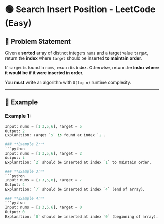 # 🟢 Search Insert Position - LeetCode (Easy)  

## 📌 Problem Statement  

Given a **sorted** array of distinct integers `nums` and a target value `target`, return the **index** where `target` should be inserted **to maintain order**.  

If `target` is found in `nums`, return its index. Otherwise, return the **index where it would be if it were inserted in order**.  

You **must** write an algorithm with `O(log n)` runtime complexity.  

---

## 🔹 Example  

### **Example 1:**  
```python
Input: nums = [1,3,5,6], target = 5  
Output: 2  
Explanation: Target `5` is found at index `2`.

### **Example 2:**  
```python
Input: nums = [1,3,5,6], target = 2  
Output: 1  
Explanation: `2` should be inserted at index `1` to maintain order.

### **Example 3:**  
```python
Input: nums = [1,3,5,6], target = 7  
Output: 4  
Explanation: `7` should be inserted at index `4` (end of array).

### **Example 4:**  
```python
Input: nums = [1,3,5,6], target = 0  
Output: 0  
Explanation: `0` should be inserted at index `0` (beginning of array).
